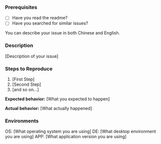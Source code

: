 ### Prerequisites

* [ ] Have you read the readme?
* [ ] Have you searched for similar issues?

You can describe your issue in both Chinese and English.

### Description

[Description of your issue]

### Steps to Reproduce

1. [First Step]
2. [Second Step]
3. [and so on...]

**Expected behavior:** [What you expected to happen]

**Actual behavior:** [What actually happened]

### Environments

OS: [What operating system you are using]
DE: [What desktop environment you are using]
APP: [What application version you are using]